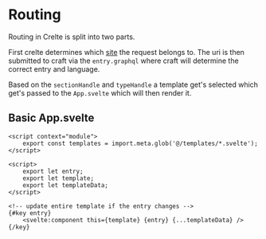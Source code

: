# Routing

Routing in Crelte is split into two parts.

First crelte determines which [site](https://craftcms.com/docs/5.x/system/sites.html) the request belongs to. The uri is then submitted to craft via the `entry.graphql` where craft will determine the correct entry and language.

Based on the `sectionHandle` and `typeHandle` a template get's selected which get's passed to the `App.svelte` which will then render it.

## Basic App.svelte

```svelte
<script context="module">
	export const templates = import.meta.glob('@/templates/*.svelte');
</script>

<script>
	export let entry;
	export let template;
	export let templateData;
</script>

<!-- update entire template if the entry changes -->
{#key entry}
	<svelte:component this={template} {entry} {...templateData} />
{/key}
```
